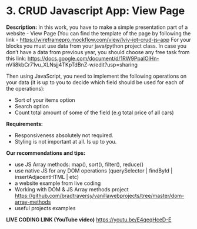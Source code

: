 # 3. CRUD Javascript App: View Page
**Description:** In this work, you have to make a simple presentation part of 
a website - View Page (You can find the template of the page by following the 
link - https://wireframepro.mockflow.com/view/lviv-iot-crud-js-app
For your blocks you must use data from your java/python project class.
In case you don’t have a data from previous year, you should choose any 
free task from this link: 
https://docs.google.com/document/d/1RW9PpalOlHn-
nVIi8kbCr71vu_XLNsjj4TKpTdBnZ-w/edit?usp=sharing


Then using JavaScript, you need to implement the following operations on 
your data (it is up to you to decide which field should be used for each of 
the operations): 
- Sort of your items option
- Search option 
- Count total amount of some of the field (e.g total price of all cars)

**Requirements:**
- Responsiveness absolutely not required.
- Styling is not important at all. Is up to you.

**Our recommendations and tips:**
- use JS Array methods: map(), sort(), filter(), reduce()
- use native JS for any DOM operations (querySelector | findById | insertAdjacentHTML | etc)
- a website example      from live coding
- Working with DOM & JS Array methods project
https://github.com/bradtraversy/vanillawebprojects/tree/master/dom-array-methods
- useful projects examples

**LIVE CODING LINK (YouTube video)**
https://youtu.be/E4qeqHceD-E
